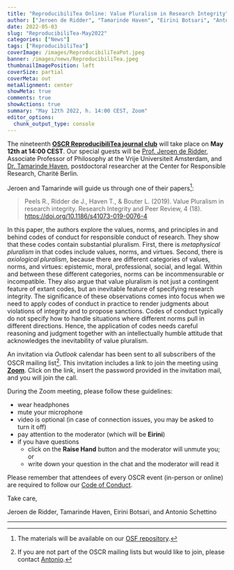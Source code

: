 ```yaml
---
title: "ReproducibiliTea Online: Value Pluralism in Research Integrity"
author: ["Jeroen de Ridder", "Tamarinde Haven", "Eirini Botsari", "Antonio Schettino"]
date: 2022-05-03
slug: "ReproducibiliTea-May2022"
categories: ["News"]
tags: ["ReproducibiliTea"]
coverImage: /images/ReproducibiliTeaPot.jpeg
banner: /images/news/ReproducibiliTea.jpeg
thumbnailImagePosition: left
coverSize: partial
coverMeta: out
metaAlignment: center
showMeta: true
comments: true
showActions: true
summary: "May 12th 2022, h. 14:00 CEST, Zoom"
editor_options: 
  chunk_output_type: console
---
```


The nineteenth [**OSCR ReproducibiliTea journal club**](https://www.openscience-rotterdam.com/2019/10/21/oscr-reproducibilitea/) will take place on **May 12th at 14:00 CEST**. Our special guests will be [Prof. Jeroen de Ridder](https://research.vu.nl/en/persons/jeroen-de-ridder), Associate Professor of Philosophy at the Vrije Universiteit Amsterdam, and [Dr. Tamarinde Haven](https://charite-de.academia.edu/TamarindeHaven), postdoctoral researcher at the Center for Responsible Research, Charité Berlin.

Jeroen and Tamarinde will guide us through one of their papers[^1]:

> Peels R., Ridder de J., Haven T., & Bouter L. (2019). Value Pluralism in research integrity. Research Integrity and Peer Review, 4 (18). https://doi.org/10.1186/s41073-019-0076-4 

In this paper, the authors explore the values, norms, and principles in and behind codes of conduct for responsible conduct of research. They show that these codes contain substantial pluralism. First, there is *metaphysical pluralism* in that codes include values, norms, and virtues. Second, there is *axiological pluralism*, because there are different categories of values, norms, and virtues: epistemic, moral, professional, social, and legal. Within and between these different categories, norms can be incommensurable or incompatible. They also argue that value pluralism is not just a contingent feature of extant codes, but an inevitable feature of specifying research integrity. The significance of these observations comes into focus when we need to apply codes of conduct in practice to render judgments about violations of integrity and to propose sanctions. Codes of conduct typically do not specify how to handle situations where different norms pull in different directions. Hence, the application of codes needs careful reasoning and judgment together with an intellectually humble attitude that acknowledges the inevitability of value pluralism.

An invitation via *Outlook* calendar has been sent to all subscribers of the OSCR mailing list[^2]. This invitation includes a link to join the meeting using [**Zoom**](https://zoom.us/). Click on the link, insert the password provided in the invitation mail, and you will join the call.

During the Zoom meeting, please follow these guidelines:

* wear headphones
* mute your microphone
* video is optional (in case of connection issues, you may be asked to turn it off)
* pay attention to the moderator (which will be **Eirini**)
* if you have questions
  - click on the **Raise Hand** button and the moderator will unmute you; or
  - write down your question in the chat and the moderator will read it

Please remember that attendees of every OSCR event (in-person or online) are required to follow our [Code of Conduct](https://www.openscience-rotterdam.com/coc/).

Take care,

Jeroen de Ridder, Tamarinde Haven, Eirini Botsari, and Antonio Schettino

***

[^1]: The materials will be available on our [OSF repository](https://osf.io/yk9pf/).
[^2]: If you are not part of the OSCR mailing lists but would like to join, please contact [Antonio](mailto:schettino@eur.nl).


